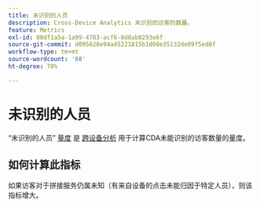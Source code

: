 ```yaml
---
title: 未识别的人员
description: Cross-Device Analytics 未识别的访客的数量。
feature: Metrics
exl-id: 00df1a5a-1a99-4783-acf6-8d8ab0293e6f
source-git-commit: d095628e94a45221815b1d08e35132de09f5ed8f
workflow-type: tm+mt
source-wordcount: '68'
ht-degree: 70%

---
```


# 未识别的人员

“未识别的人员” [量度](overview.md) 是 [跨设备分析](../cda/overview.md) 用于计算CDA未能识别的访客数量的量度。

## 如何计算此指标

如果访客对于拼接服务仍属未知（有来自设备的点击未能归因于特定人员），则该指标增大。
